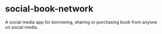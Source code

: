 # social-book-network
A social media app for borrowing, sharing or purchasing book from anyone on social media.
